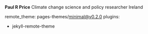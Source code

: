 **Paul R Price**
Climate change science and policy researcher
Ireland

remote_theme: pages-themes/minimal@v0.2.0
plugins:
- jekyll-remote-theme
